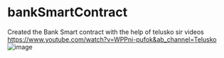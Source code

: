 # bankSmartContract

Created the Bank Smart contract with the help of telusko sir videos 
https://www.youtube.com/watch?v=WPPni-pufok&ab_channel=Telusko
![image](https://user-images.githubusercontent.com/61042463/179292340-db4e92f0-4695-40ec-9bf5-7ce08a4deef3.png)
